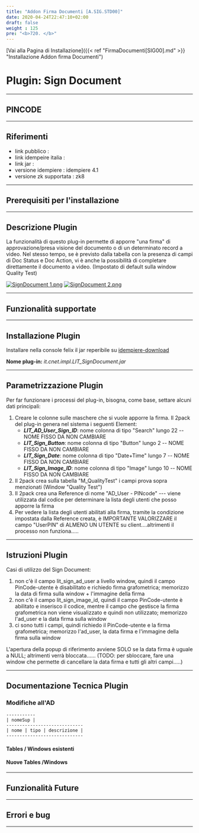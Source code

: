 ```yaml
---
title: "Addon Firma Documenti [A.SIG.STD00]"
date: 2020-04-24T22:47:10+02:00
draft: false
weight : 125
pre: "<b>720. </b>"
---
```


[Vai alla Pagina di Installazione]({{< ref "FirmaDocumenti[SIG00].md" >}} "Installazione Addon firma Documenti")

# Plugin: Sign Document

---

## PINCODE

---

## Riferimenti

- link pubblico  :
- link idempeire italia  :
- link jar  :
- versione idempiere  : idempiere 4.1
- versione zk supportata : zk8

---

## Prerequisiti per l'installazione

---

## Descrizione Plugin

La funzionalità di questo plug-in permette di apporre "una firma" di approvazione/presa visione del documento o di un determinato record a video. Nel stesso tempo, se è previsto dalla tabella con la presenza di campi di Doc Status e Doc Action, vi è anche la possibilità di completare direttamente il documento a video. (Impostato di default sulla window Quality Test)

[![SignDocument 1.png](http://192.168.178.102/images/thumb/8/82/SignDocument_1.png/880px-SignDocument_1.png)](http://192.168.178.102/index.php/File:SignDocument_1.png)
[![SignDocument 2.png](http://192.168.178.102/images/thumb/f/fc/SignDocument_2.png/880px-SignDocument_2.png)](http://192.168.178.102/index.php/File:SignDocument_2.png)

---

## Funzionalità supportate

---

## Installazione Plugin

Installare nella console felix il jar reperibile su [idempiere-download](https://bitbucket.org/consulnet/idempiere-download)

**Nome plug-in:** *it.cnet.impl.LIT_SignDocument.jar*

---

## Parametrizzazione Plugin

Per far funzionare i processi del plug-in, bisogna, come base, settare alcuni dati principali:

1. Creare le colonne sulle maschere che si vuole apporre la firma. Il 2pack del plug-in genera nel sistema i seguenti Element:
   - ***LIT_AD_User_Sign_ID***: nome colonna di tipo "Search" lungo 22 -- NOME FISSO DA NON CAMBIARE
   - ***LIT_Sign_Button***: nome colonna di tipo "Button" lungo 2 -- NOME FISSO DA NON CAMBIARE
   - ***LIT_Sign_Date***: nome colonna di tipo "Date+Time" lungo 7 -- NOME FISSO DA NON CAMBIARE
   - ***LIT_Sign_Image_ID***: nome colonna di tipo "Image" lungo 10 -- NOME FISSO DA NON CAMBIARE
2. Il 2pack crea sulla tabella "M_QualityTest" i campi prova sopra menzionati (Window "Quality Test")
3. Il 2pack crea una Reference di nome "AD_User - PINcode" --- viene utilizzata dal codice per determinare la lista degli utenti che posso apporre la firma
4. Per vedere la lista degli utenti abilitati alla firma, tramite la condizione impostata dalla Reference creata, è IMPORTANTE VALORIZZARE il campo "UserPIN" di ALMENO UN UTENTE su client....altrimenti il processo non funziona.....

---

## Istruzioni Plugin

Casi di utilizzo del Sign Document:

1. non c'è il campo lit_sign_ad_user a livello window, quindi il campo PinCode-utente è disabilitato e richiedo firma grafometrica; memorizzo la data di firma sulla window + l'immagine della firma
2. non c'è il campo lit_sign_image_id, quindi il campo PinCode-utente è abilitato e inserisco il codice, mentre il campo che gestisce la firma grafometrica non viene visualizzato e quindi non utilizzato; memorizzo l'ad_user e la data firma sulla window
3. ci sono tutti i campi, quindi richiedo il PinCode-utente e la firma grafometrica; memorizzo l'ad_user, la data firma e l'immagine della firma sulla window

L'apertura della popup di riferimento avviene SOLO se la data firma è uguale a NULL; altrimenti verrà bloccata...... (TODO: per sbloccare, fare una window che permette di cancellare la data firma e tutti gli altri campi.....)

---

## Documentazione Tecnica Plugin

### Modifiche all'AD

```
-----------
| nomeSup |
-----------------------------
| nome | tipo | descrizione | 
-----------------------------
```

#### Tables / Windows esistenti

#### Nuove Tables /Windows

---

## Funzionalità Future

---

## Errori e bug

---
